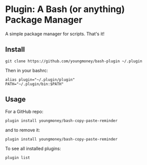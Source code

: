# Plugin: A Bash (or anything) Package Manager

A simple package manager for scripts. That's it!

## Install

```
git clone https://github.com/youngmoney/bash-plugin ~/.plugin
```

Then in your bashrc:

```
alias plugin="~/.plugin/plugin"
PATH="~/.plugin/bin:$PATH"
```

## Usage

For a GitHub repo:

```
plugin install youngmoney/bash-copy-paste-reminder
```

and to remove it:

```
plugin install youngmoney/bash-copy-paste-reminder
```

To see all installed plugins:

```
plugin list
```
